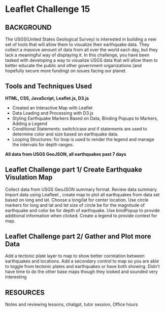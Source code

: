 # Leaflet Challenge 15

## BACKGROUND
The USGS(United States Geological Survey) is interested in building a new set of tools that will allow them to visualize their earthquake data. They collect a massive amount of data from all over the world each day, but they lack a meaningful way of displaying it. In this challenge, you have been tasked with developing a way to visualize USGS data that will allow them to better educate the public and other government organizations (and hopefully secure more funding) on issues facing our planet.

## Tools and Techniques Used
**HTML, CSS, JavaScript, Leaflet.js, D3.js**
- Created an Interactive Map with Leaflet
- Data Loading and Processing with D3.js
- Styling Earthquake Markers Based on Data, Binding Popups to Markers, Adding a Legend
- Conditional Statements: switch/case and if statements are used to determine color and size based on earthquake data.
- Looping Structures: for loop is used to render the legend and manage the intervals for depth ranges.

**All data from USGS GeoJSON, all earthquakes past 7 days**

## Leaflet Challenge part 1/ Create Earthquake Visulation Map

Collect data from USGS GeoJSON summary format. Review data summary. Import data using Leafleet , create map to plot all earthquakes from 
data set based on long and lat. Choose a long/lat for center location. Use circle markers for long and lat and let size of circle be for 
the magnitude of earthquake and color be for depth of earthquake. Use bindPopup to provide additional information when clicked. 
Create a legend to provide context for map.

## Leaflet Challenge part 2/ Gather and Plot more Data

Add a tectonic plate layer to map to show better correlation between earthquakes and locations. Add a secondary control to map so 
you are able to toggle from tectonic plates and earthquakes or have both showing. Didn't have time to do the other base maps though 
they looked and sounded very interesting

## RESOURCES

Notes and reviewing lessons, chatgpt, tutor session, Office hours                




